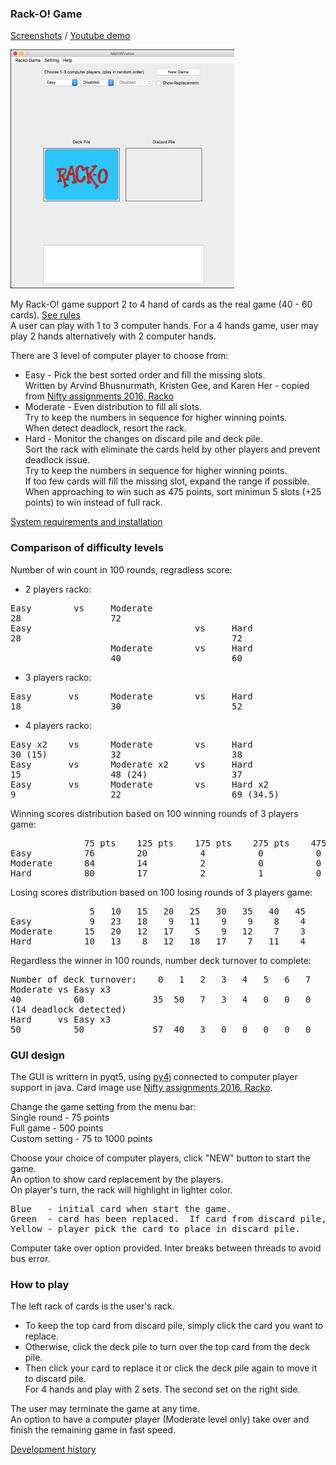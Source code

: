 ### Rack-O! Game
[Screenshots] / [Youtube demo]

![Racko Game - start up screen](screenshots/startup.png)  

My Rack-O! game support 2 to 4 hand of cards as the real game (40 - 60 cards).  [See rules]  
A user can play with 1 to 3 computer hands.  For a 4 hands game, user may play 2 hands alternatively with 2 computer hands.

There are 3 level of computer player to choose from:
* Easy - Pick the best sorted order and fill the missing slots.  
       Written by Arvind Bhusnurmath, Kristen Gee, and Karen Her - copied from [Nifty assignments 2016, Racko]
* Moderate - Even distribution to fill all slots.  
  Try to keep the numbers in sequence for higher winning points.  
  When detect deadlock, resort the rack.
* Hard - Monitor the changes on discard pile and deck pile.  
  Sort the rack with eliminate the cards held by other players and prevent deadlock issue.  
  Try to keep the numbers in sequence for higher winning points.  
  If too few cards will fill the missing slot, expand the range if possible.  
  When approaching to win such as 475 points, sort minimun 5 slots (+25 points) to win instead of full rack.  

[System requirements and installation]  

### Comparison of difficulty levels
Number of win count in 100 rounds, regradless score:
* 2 players racko:  
<pre>
Easy        vs     Moderate
28                 72
Easy                               vs     Hard
28                                        72
                   Moderate        vs     Hard
                   40                     60
</pre>
* 3 players racko:
<pre>
Easy       vs      Moderate        vs     Hard
18                 30                     52
</pre>
* 4 players racko:  
<pre>
Easy x2    vs      Moderate        vs     Hard
30 (15)            32                     38
Easy       vs      Moderate x2     vs     Hard
15                 48 (24)                37
Easy       vs      Moderate        vs     Hard x2
9                  22                     69 (34.5)
</pre>
Winning scores distribution based on 100 winning rounds of 3 players game:
<pre>
              75 pts    125 pts    175 pts    275 pts    475 pts
Easy          76        20          4          0          0
Moderate      84        14          2          0          0
Hard          80        17          2          1          0
</pre> 
Losing scores distribution based on 100 losing rounds of 3 players game:
<pre>
               5   10   15   20   25   30   35   40   45
Easy           9   23   18    9   11    9    9    8    4
Moderate      15   20   12   17    5    9   12    7    3
Hard          10   13    8   12   18   17    7   11    4
</pre>                        

Regardless the winner in 100 rounds, number deck turnover to complete:
<pre>
Number of deck turnover:    0   1   2   3   4   5   6   7   8   9   10+  
Moderate vs Easy x3     
40          60             35  50   7   3   4   0   0   0   0   1   0
(14 deadlock detected)
Hard     vs Easy x3
50          50             57  40   3   0   0   0   0   0   0   0   0  
</pre>
### GUI design

The GUI is writtern in pyqt5, using [py4j] connected to computer player support in java.  Card image use [Nifty assignments 2016, Racko].

Change the game setting from the menu bar:  
Single round - 75 points  
Full game - 500 points  
Custom setting - 75 to 1000 points

Choose your choice of computer players, click "NEW" button to start the game.  
An option to show card replacement by the players.  
On player's turn, the rack will highlight in lighter color.  
<pre>
Blue   - initial card when start the game.
Green  - card has been replaced.  If card from discard pile, also display card number.
Yellow - player pick the card to place in discard pile.
</pre>

Computer take over option provided.  Inter breaks between threads to avoid bus error.

### How to play
The left rack of cards is the user's rack.  
* To keep the top card from discard pile, simply click the card you want to replace.  
* Otherwise, click the deck pile to turn over the top card from the deck pile.  
* Then click your card to replace it or click the deck pile again to move it to discard pile.  
For 4 hands and play with 2 sets.  The second set on the right side.

The user may terminate the game at any time.  
An option to have a computer player (Moderate level only) take over and finish the remaining game in fast speed.

[Development history]

[Nifty Assignments 2016, Racko]: http://nifty.stanford.edu/2016/arvind-racko/
[See rules]: http://www.hasbro.com/common/instruct/Racko(1987).PDF
[Development history]: https://github.com/mwong510ca/Racko_ComputerStrategy/tree/master/older%20versions
[py4j]: https://www.py4j.org
[Screenshots]: https://github.com/mwong510ca/Racko_ComputerStrategy/tree/master/screenshots
[System requirements and installation]: https://github.com/mwong510ca/Racko_ComputerStrategy/tree/master/gui(pyqu5)
[youtube demo]: https://www.youtube.com/watch?v=IRlMazuIX1c&list=PLRnfrf3rzEFnVm00w-JZ-693lRKXiFRfU


